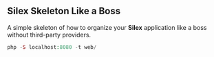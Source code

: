 Silex Skeleton Like a Boss
--------------------------

A simple skeleton of how to organize your **Silex** application like a boss without third-party providers.

```php
php -S localhost:8080 -t web/
```